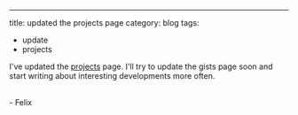 ---
title: updated the projects page
category: blog
tags:
- update
- projects

I've updated the [projects](/projects.html) page.  I'll try to update
the gists page soon and start writing about interesting developments
more often.

<br/> \- Felix
